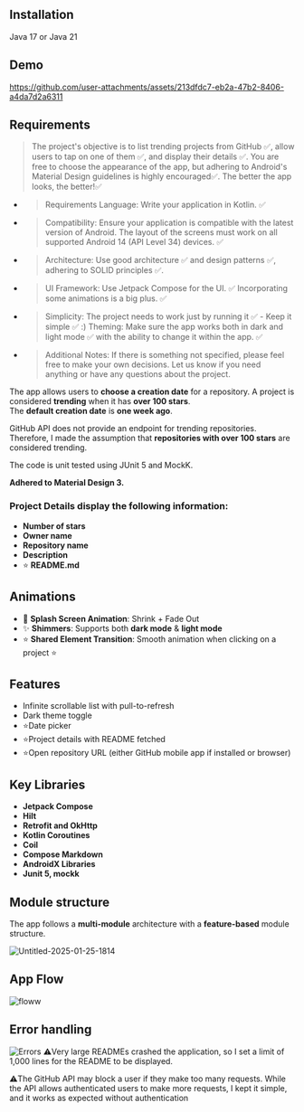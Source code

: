 ## Installation

Java 17 or Java 21

## Demo

https://github.com/user-attachments/assets/213dfdc7-eb2a-47b2-8406-a4da7d2a6311

## Requirements

> The project's objective is to list trending projects from GitHub ✅, allow users to tap on one of them ✅, and display their details ✅. You are free to choose the appearance of the app, but adhering to Android's Material Design guidelines is highly encouraged✅. The better the app looks, the better!✅
- > Requirements Language: Write your application in Kotlin. ✅
- > Compatibility: Ensure your application is compatible with the latest version of Android.  The layout of the screens must work on all supported Android 14 (API Level 34) devices.  ✅
- > Architecture: Use good architecture ✅ and design patterns ✅, adhering to SOLID principles ✅. 
- > UI Framework: Use Jetpack Compose for the UI. ✅ Incorporating some animations is a big plus. ✅
- > Simplicity: The project needs to work just by running it ✅ - Keep it simple ✅ :) Theming: Make sure the app works both in dark and light mode ✅ with the ability to change it within the app. ✅ 
- > Additional Notes: If there is something not specified, please feel free to make your own decisions. Let us know if you need anything or have any questions about the project.

The app allows users to **choose a creation date** for a repository. A project is considered **trending** when it has **over 100 stars**.  
The **default creation date** is **one week ago**.  

GitHub API does not provide an endpoint for trending repositories. Therefore, I made the assumption that **repositories with over 100 stars** are considered trending.  

The code is unit tested using JUnit 5 and MockK.

**Adhered to Material Design 3.**  

### Project Details display the following information:  
- **Number of stars**  
- **Owner name**  
- **Repository name**  
- **Description**  
- ⭐ **README.md** 

##  Animations 

- 🚀 **Splash Screen Animation**: Shrink + Fade Out 
- ✨ **Shimmers**: Supports both **dark mode** & **light mode** 
- ⭐ **Shared Element Transition**: Smooth animation when clicking on a project ⭐

##  Features

- Infinite scrollable list with pull-to-refresh    
- Dark theme toggle
- ⭐Date picker
- ⭐Project details with README fetched  
- ⭐Open repository URL (either GitHub mobile app if installed or browser)  

## Key Libraries

- **Jetpack Compose**
- **Hilt**
- **Retrofit and OkHttp**
- **Kotlin Coroutines**
- **Coil**
- **Compose Markdown**
- **AndroidX Libraries**
- **Junit 5, mockk**
  
## Module structure

The app follows a **multi-module** architecture with a **feature-based** module structure.

![Untitled-2025-01-25-1814](https://github.com/user-attachments/assets/54ab3236-e8e7-4e1a-bc76-3bcfd6da8286)

## App Flow

![floww](https://github.com/user-attachments/assets/b957ed39-3ac0-4ad8-8726-2622a993cd4c)

## Error handling

![Errors](https://github.com/user-attachments/assets/a13ae8ff-64af-401f-ac8c-e4bbd5e529e5)
⚠️Very large READMEs crashed the application, so I set a limit of 1,000 lines for the README to be displayed.

⚠️The GitHub API may block a user if they make too many requests. While the API allows authenticated users to make more requests, I kept it simple, and it works as expected without authentication
